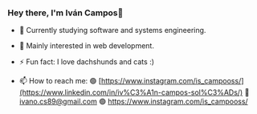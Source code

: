 ### Hey there, I'm Iván Campos👋

- 🔭 Currently studying software and systems engineering.
- 🌱 Mainly interested in web development.
- ⚡ Fun fact: I love dachshunds and cats :)

- 📫 How to reach me:
   🟢 [https://www.instagram.com/is_campooss/](https://www.linkedin.com/in/iv%C3%A1n-campos-sol%C3%ADs/)
   🔴 ivano.cs89@gmail.com
   🟢 https://www.instagram.com/is_campooss/
   
   




